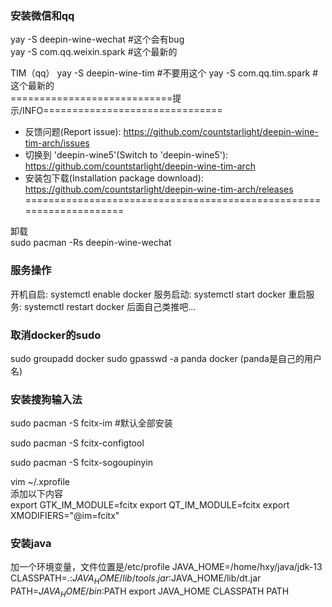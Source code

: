 ### 安装微信和qq
yay -S deepin-wine-wechat  #这个会有bug  
yay -S com.qq.weixin.spark #这个最新的  

TIM（qq）
yay -S deepin-wine-tim  #不要用这个
yay -S com.qq.tim.spark #这个最新的  
============================提示/INFO===============================  
* 反馈问题(Report issue):
  https://github.com/countstarlight/deepin-wine-tim-arch/issues
* 切换到 'deepin-wine5'(Switch to 'deepin-wine5'):
  https://github.com/countstarlight/deepin-wine-tim-arch
* 安装包下载(Installation package download):
  https://github.com/countstarlight/deepin-wine-tim-arch/releases
====================================================================  

卸载   
sudo pacman -Rs  deepin-wine-wechat

### 服务操作
开机自启: systemctl enable docker
服务启动: systemctl start docker
重启服务: systemctl restart docker
后面自己类推吧...


### 取消docker的sudo  
sudo groupadd docker 
sudo gpasswd -a panda docker  (panda是自己的用户名)

### 安装搜狗输入法
sudo pacman -S fcitx-im #默认全部安装

sudo pacman -S fcitx-configtool

sudo pacman -S fcitx-sogoupinyin

vim ~/.xprofile  
添加以下内容  
export GTK_IM_MODULE=fcitx
export QT_IM_MODULE=fcitx
export XMODIFIERS="@im=fcitx"

### 安装java 
加一个环境变量，文件位置是/etc/profile
JAVA_HOME=/home/hxy/java/jdk-13
CLASSPATH=.:$JAVA_HOME/lib/tools.jar:$JAVA_HOME/lib/dt.jar
PATH=$JAVA_HOME/bin:$PATH
export JAVA_HOME CLASSPATH PATH

### 